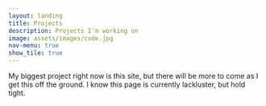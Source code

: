 ```yaml
---
layout: landing
title: Projects
description: Projects I'm working on
image: assets/images/code.jpg
nav-menu: true
show_tile: true
---
```


My biggest project right now is this site, but there will be more to come as I get this off the ground. I know this page is currently lackluster, but hold tight.
